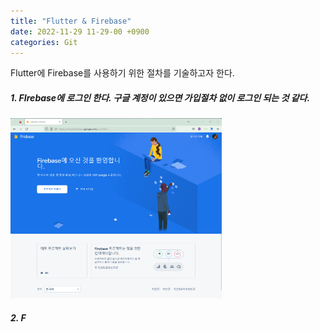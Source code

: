```yaml
---
title: "Flutter & Firebase"
date: 2022-11-29 11-29-00 +0900
categories: Git 
---
```

Flutter에 Firebase를 사용하기 위한 절차를 기술하고자 한다.



[Firebase  공식 guide]: https://firebase.google.com/docs/flutter/setup?hl=ko&amp;platform=ios



##### 1. FIrebase에 로그인 한다. 구글 계정이 있으면 가입절차 없이 로그인 되는 것 같다.

<img src="https://raw.githubusercontent.com/rocosrex/rocosrex.github.io/main/assets/images/blogimage-20221129103238859.png" alt="image-20221129103238859" style="zoom: 33%;" />



##### 2. F
